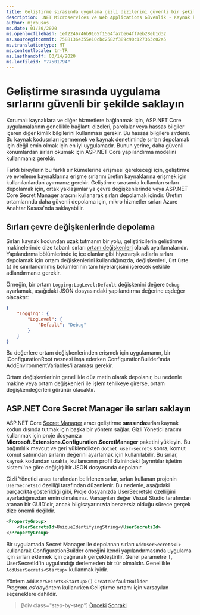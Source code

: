 ```yaml
---
title: Geliştirme sırasında uygulama gizli dizilerini güvenli bir şekilde depolama
description: .NET Microservices ve Web Applications Güvenlik - Kaynak kontrolünde şifreler, bağlantı dizeleri veya API anahtarları gibi uygulama sırlarını depolamayın, ASP.NET Core'da kullanabileceğiniz seçenekleri anlayın, özellikle "kullanıcı"yı nasıl kullanacağınızı anlamanız gerekir sırlar".
author: mjrousos
ms.date: 01/30/2020
ms.openlocfilehash: 1ef2246746b9165f1564fa7be64ff7eb28eb1d32
ms.sourcegitcommit: 7588136e355e10cbc2582f389c90c127363c02a5
ms.translationtype: MT
ms.contentlocale: tr-TR
ms.lasthandoff: 03/14/2020
ms.locfileid: "77501794"
---
```

# <a name="store-application-secrets-safely-during-development"></a>Geliştirme sırasında uygulama sırlarını güvenli bir şekilde saklayın

Korumalı kaynaklara ve diğer hizmetlere bağlanmak için, ASP.NET Core uygulamalarının genellikle bağlantı dizeleri, parolalar veya hassas bilgiler içeren diğer kimlik bilgilerini kullanması gerekir. Bu hassas bilgilere *sır*denir. Bu kaynak kodusırları içermemek ve kaynak denetiminde sırları depolamak için değil emin olmak için en iyi uygulamadır. Bunun yerine, daha güvenli konumlardan sırları okumak için ASP.NET Core yapılandırma modelini kullanmanız gerekir.

Farklı bireylerin bu farklı sır kümelerine erişmesi gerekeceği için, geliştirme ve evreleme kaynaklarına erişme sırlarını üretim kaynaklarına erişmek için kullanılanlardan ayırmanız gerekir. Geliştirme sırasında kullanılan sırları depolamak için, ortak yaklaşımlar ya çevre değişkenlerinde veya ASP.NET Core Secret Manager aracını kullanarak sırları depolamak içindir. Üretim ortamlarında daha güvenli depolama için, mikro hizmetler sırları Azure Anahtar Kasası'nda saklayabilir.

## <a name="store-secrets-in-environment-variables"></a>Sırları çevre değişkenlerinde depolama

Sırları kaynak kodundan uzak tutmanın bir yolu, geliştiricilerin geliştirme makinelerinde dize tabanlı sırları [ortam değişkenleri](/aspnet/core/security/app-secrets#environment-variables) olarak ayarlamalarıdır. Yapılandırma bölümlerinde iç içe olanlar gibi hiyerarşik adlarla sırları depolamak için ortam değişkenlerini kullandığınızda, değişkenleri, üst üste (:) ile sınırlandırılmış bölümlerinin tam hiyerarşisini içerecek şekilde adlandırmanız gerekir.

Örneğin, bir ortam `Logging:LogLevel:Default` değişkenini değere `Debug` ayarlamak, aşağıdaki JSON dosyasındaki yapılandırma değerine eşdeğer olacaktır:

```json
{
    "Logging": {
        "LogLevel": {
            "Default": "Debug"
        }
    }
}
```

Bu değerlere ortam değişkenlerinden erişmek için uygulamanın, bir IConfigurationRoot nesnesi inşa ederken ConfigurationBuilder'ında AddEnvironmentVariables'i araması gerekir.

Ortam değişkenlerinin genellikle düz metin olarak depolanır, bu nedenle makine veya ortam değişkenleri ile işlem tehlikeye girerse, ortam değişkendeğerleri görünür olacaktır.

## <a name="store-secrets-with-the-aspnet-core-secret-manager"></a>ASP.NET Core Secret Manager ile sırları saklayın

ASP.NET Core [Secret Manager](/aspnet/core/security/app-secrets#secret-manager) aracı geliştirme **sırasında**sırları kaynak kodun dışında tutmak için başka bir yöntem sağlar. Gizli Yönetici aracını kullanmak için proje dosyanıza **Microsoft.Extensions.Configuration.SecretManager** paketini yükleyin. Bu bağımlılık mevcut ve geri yüklendikten `dotnet user-secrets` sonra, komut komut satırından sırların değerini ayarlamak için kullanılabilir. Bu sırlar, kaynak kodundan uzakta, kullanıcının profil dizinindeki (ayrıntılar işletim sistemi'ne göre değişir) bir JSON dosyasında depolanır.

Gizli Yönetici aracı tarafından belirlenen sırlar, sırları kullanan projenin `UserSecretsId` özelliği tarafından düzenlenir. Bu nedenle, aşağıdaki parçacıkta gösterildiği gibi, Proje dosyanızda UserSecretsId özelliğini ayarladığınızdan emin olmalısınız. Varsayılan değer Visual Studio tarafından atanan bir GUID'dir, ancak bilgisayarınızda benzersiz olduğu sürece gerçek dize önemli değildir.

```xml
<PropertyGroup>
    <UserSecretsId>UniqueIdentifyingString</UserSecretsId>
</PropertyGroup>
```

Bir uygulamada Secret Manager ile depolanan sırları `AddUserSecrets<T>` kullanarak ConfigurationBuilder örneğini kendi yapılandırmasında uygulama için sırları eklemek için çağırarak gerçekleştirilir. Genel parametre T, UserSecretId'in uygulandığı derlemeden bir tür olmalıdır. Genellikle `AddUserSecrets<Startup>` kullanmak iyidir.

Yöntem `AddUserSecrets<Startup>()` `CreateDefaultBuilder` *Program.cs'da*yöntem kullanırken Geliştirme ortamı için varsayılan seçeneklere dahildir.

>[!div class="step-by-step"]
>[Önceki](authorization-net-microservices-web-applications.md)
>[Sonraki](azure-key-vault-protects-secrets.md)
